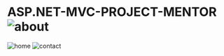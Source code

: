 # ASP.NET-MVC-PROJECT-MENTOR![about](https://github.com/yusufcanyanikci/ASP.NET-MVC-PROJECT-MENTOR/assets/121056717/3331895f-3a0e-470c-a223-a215a56105a4)
![home](https://github.com/yusufcanyanikci/ASP.NET-MVC-PROJECT-MENTOR/assets/121056717/643ae410-a1da-4df9-bfc4-822b8983ba1a)
![contact](https://github.com/yusufcanyanikci/ASP.NET-MVC-PROJECT-MENTOR/assets/121056717/ea88081a-b295-4ef6-a130-405b59f0ca7c)
